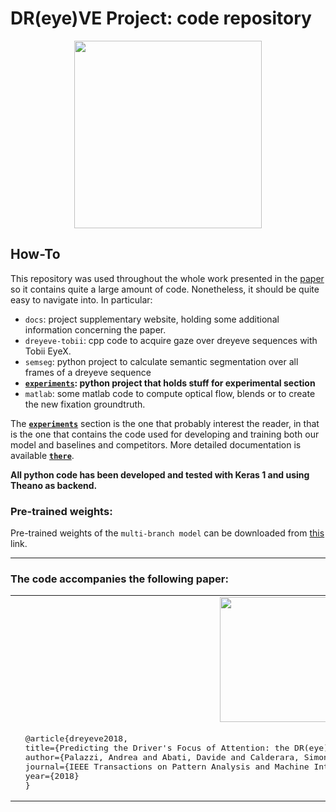 # DR(eye)VE Project: code repository

<p align="center">
<a href="https://arxiv.org/pdf/1705.03854.pdf" target="_blank"><img src="img/overview.jpg" height="300px"/></a>
</p>

## How-To

This repository was used throughout the whole work presented in the [paper](https://arxiv.org/pdf/1705.03854.pdf) so it contains quite a large amount of code. Nonetheless, it should be quite easy to navigate into. In particular:

* `docs`: project supplementary website, holding some additional information concerning the paper.
* `dreyeve-tobii`: cpp code to acquire gaze over dreyeve sequences with Tobii EyeX.
* `semseg`: python project to calculate semantic segmentation over all frames of a dreyeve sequence
* [**`experiments`**](experiments)**: python project that holds stuff for experimental section**
* `matlab`: some matlab code to compute optical flow, blends or to create the new fixation groundtruth.

The [**`experiments`**](experiments) section is the one that probably interest the reader, in that is the one that contains the code used for developing and training both our model and baselines and competitors. More detailed documentation is available [**`there`**](experiments).

**All python code has been developed and tested with Keras 1 and using Theano as backend.**

### Pre-trained weights:

Pre-trained weights of the `multi-branch model` can be downloaded from [this](https://drive.google.com/open?id=1cS7VaguQCoqkZ5mHWO3zDj5mNlOY61bj) link.

---

### The code accompanies the following paper: 
<p align="center">
 <table>
  <tr>
  <td align="center"><a href="https://arxiv.org/abs/1705.03854" target="_blank"><img src="img/paper_thumb.png" width="200px"/></a></td>
  </tr>
  <tr>
  <td><pre>  @article{dreyeve2018,
  title={Predicting the Driver's Focus of Attention: the DR(eye)VE Project},
  author={Palazzi, Andrea and Abati, Davide and Calderara, Simone and Solera, Francesco and Cucchiara, Rita},
  journal={IEEE Transactions on Pattern Analysis and Machine Intelligence},
  year={2018}
  }</pre></td>
  </tr>
</table> 
</p>
<!--
<a href="" target="_blank"><img src="img/paper_thumb.png" height="250px"/></a>
<div align="right">
<pre>
@inproceedings{...}
</pre>
</div>
<div style="clear:both;"></div><br />
-->
